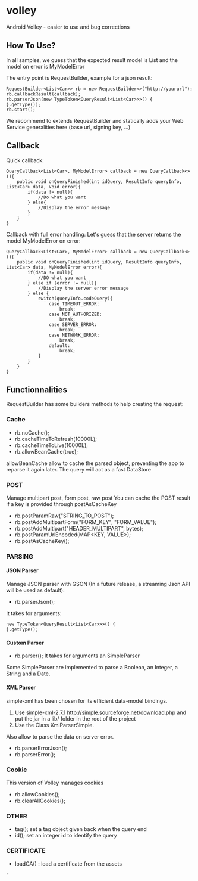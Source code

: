 volley
======

Android Volley - easier to use and bug corrections


## How To Use?
In all samples, we guess that the expected result model is List<Car> and the model on error is MyModelError

The entry point is RequestBuilder, example for a json result: 
```
RequestBuilder<List<Car>> rb = new RequestBuilder<>("http://yoururl");
rb.callbackResult(callback);
rb.parserJson(new TypeToken<QueryResult<List<Car>>>() {
}.getType());
rb.start();
```

We recommend to extends RequestBuilder and statically adds your Web Service generalities here (base url, signing key, ...)


## Callback

Quick callback:
```
QueryCallback<List<Car>, MyModelError> callback = new QueryCallback<>(){
    public void onQueryFinished(int idQuery, ResultInfo queryInfo, List<Car> data, Void error){
        if(data != null){
            //Do what you want
        } else{
            //Display the error message
        }
    }
}
```

Callback with full error handling:
Let's guess that the server returns the model MyModelError on error:

```
QueryCallback<List<Car>, MyModelError> callback = new QueryCallback<>(){
    public void onQueryFinished(int idQuery, ResultInfo queryInfo, List<Car> data, MyModelError error){
        if(data != null){
            //DO what you want
        } else if (error != null){
            //Display the server error message
        } else {
            switch(queryInfo.codeQuery){
                case TIMEOUT_ERROR:
                    break;
                case NOT_AUTHORIZED:
                    break;
                case SERVER_ERROR:
                    break;
                case NETWORK_ERROR:
                    break;
                default:
                    break;
            }
        }
    }
}
```

## Functionnalities
RequestBuilder has some builders methods to help creating the request:

### Cache
- rb.noCache();
- rb.cacheTimeToRefresh(10000L);
- rb.cacheTimeToLive(10000L);
- rb.allowBeanCache(true);

allowBeanCache allow to cache the parsed object, preventing the app to reparse it again later. The query will act as a fast DataStore

### POST
Manage multipart post, form post, raw post
You can cache the POST result if a key is provided through postAsCacheKey

- rb.postParamRaw("STRING_TO_POST");
- rb.postAddMultipartForm("FORM_KEY", "FORM_VALUE");
- rb.postAddMultipart("HEADER_MULTIPART", bytes);
- rb.postParamUrlEncoded(MAP<KEY, VALUE>);
- rb.postAsCacheKey();

### PARSING

#### JSON Parser
Manage JSON parser with GSON (In a future release, a streaming Json API will be used as default):
- rb.parserJson();

It takes for arguments:
```
new TypeToken<QueryResult<List<Car>>>() {
}.getType();
```

#### Custom Parser
- rb.parser();
It takes for arguments an SimpleParser

Some SimpleParser are implemented to parse a Boolean, an Integer, a String and a Date.

#### XML Parser
simple-xml has been chosen for its efficient data-model bindings.
1. Use simple-xml-2.7.1 http://simple.sourceforge.net/download.php and put the jar in a lib/ folder in the root of the project
2. Use the Class XmlParserSimple.

Also allow to parse the data on server error.
- rb.parserErrorJson();
- rb.parserError();

### Cookie
This version of Volley manages cookies

- rb.allowCookies();
- rb.clearAllCookies();

### OTHER
- tag(); set a tag object given back when the query end
- id(); set an integer id to identify the query

### CERTIFICATE
- loadCA() : load a certificate from the assets

'
